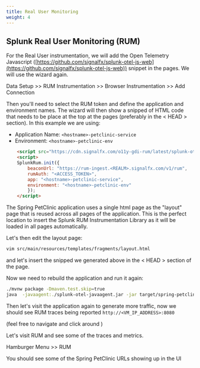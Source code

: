 ```yaml
---
title: Real User Monitoring
weight: 4
---
```


## Splunk Real User Monitoring (RUM)

For the Real User instrumentation, we will add the Open Telemetry Javascript ([https://github.com/signalfx/splunk-otel-js-web](https://github.com/signalfx/splunk-otel-js-web)) snippet in the pages. We will use the wizard again.

Data Setup >> RUM Instrumentation >> Browser Instrumentation >> Add Connection

Then you'll need to select the RUM token and define the application and environment names. The wizard will then show a snipped of HTML code that needs to be place at the top at the pages (preferably in the < HEAD > section). In this example we are using:

- Application Name: `<hostname>-petclinic-service`
- Environment: `<hostname>-petclinic-env`

```html
    <script src="https://cdn.signalfx.com/o11y-gdi-rum/latest/splunk-otel-web.js" crossorigin="anonymous"></script>
    <script>
    SplunkRum.init({
        beaconUrl: "https://rum-ingest.<REALM>.signalfx.com/v1/rum",
        rumAuth: "<ACCESS_TOKEN>",
        app: "<hostname>-petclinic-service",
        environment: "<hostname>-petclinic-env"
        });
    </script>
```

The Spring PetClinic application uses a single html page as the "layout" page that is reused across all pages of the application. This is the perfect location to insert the Splunk RUM Instrumentation Library as it will be loaded in all pages automatically.

Let's then edit the layout page:

```bash
vim src/main/resources/templates/fragments/layout.html
```

and let's insert the snipped we generated above in the < HEAD > section of the page.

Now we need to rebuild the application and run it again:

```bash
./mvnw package -Dmaven.test.skip=true
java  -javaagent:./splunk-otel-javaagent.jar -jar target/spring-petclinic-*-SNAPSHOT.jar
```

Then let's visit the application again to generate more traffic, now we should see RUM traces being reported `http://<VM_IP_ADDRESS>:8080`

(feel free to navigate and click around )

Let's visit RUM and see some of the traces and metrics.

Hamburger Menu >> RUM

You should see some of the Spring PetClinic URLs showing up in the UI
